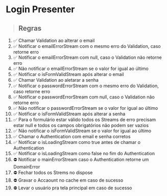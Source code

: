 # Login Presenter

> ## Regras
1.  ✅ Chamar Validation ao alterar o email
2.  ✅ Notificar o emailErrorStream com o mesmo erro do Validation, caso retorne erro
3.  ✅ Notificar o emailErrorStream com null, caso o Validation não retorne erro
4.  ✅ Não notificar o emailErrorStream se o valor for igual ao último
5.  ✅ Notificar o isFormValidStream após alterar o email
6.  ✅ Chamar Validation ao aletarar a senha
7.  ✅ Notificar o passwordErrorStream com o mesmo erro do Validation, caso retorne erro
8.  ✅ Notificar o passwordErrorStream com null, caso o Validation não retorne erro
9.  ✅ Não notificar o passwordErrorStream se o valor for igual ao último
10.  ✅ Notificar o isFormValidStream após alterar a senha
11.  ✅ Para o formulário estar válido todos os Streams de erro precisam estar null e todos os campos obrigatórios não podem ser vazios
12.  ✅ Não notificar o isFormValidStream se o valor for igual ao último
13.  ✅ Chamar o Authentication com email e senha corretos
14.  ✅ Notificar o isLoadingStream como true antes de chamar o Authentication
15.  ✅ Notificar o isLoadingStream como false no fim do Authentication
16.  ⛔ Notificar o mainErrorStream caso o Authentication retorne um DomainError
17.  ⛔ Fechar todos os Strems no dispose
18.  ⛔ Gravar o Accaount no cache em caso de sucesso
19.  ⛔ Levar o usuário pra tela principal em caso de sucesso